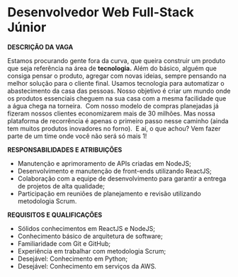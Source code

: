 # **Desenvolvedor Web Full-Stack Júnior**

**DESCRIÇÃO DA VAGA**

Estamos procurando gente fora da curva, que queira construir um produto que seja referência na área de **tecnologia.**
Além do básico, alguém que consiga pensar o produto, agregar com novas ideias, sempre pensando na melhor solução para o cliente final.
Usamos tecnologia para automatizar o abastecimento da casa das pessoas. Nosso objetivo é criar um mundo onde os produtos essenciais cheguem na sua casa com a mesma facilidade que a água chega na torneira. 
Com nosso modelo de compras planejadas já fizeram nossos clientes economizarem mais de 30 milhões. Mas nossa plataforma de recorrência é apenas o primeiro passo nesse caminho (ainda tem muitos produtos inovadores no forno). 
E aí, o que achou? Vem fazer parte de um time onde você não será só mais 1!  

**RESPONSABILIDADES E ATRIBUIÇÕES**

- Manutenção e aprimoramento de APIs criadas em NodeJS;
- Desenvolvimento e manutenção de front-ends utilizando ReactJS;
- Colaboração com a equipe de desenvolvimento para garantir a entrega de projetos de alta qualidade;
- Participação em reuniões de planejamento e revisão utilizando metodologia Scrum. 


**REQUISITOS E QUALIFICAÇÕES**

- Sólidos conhecimentos em ReactJS e NodeJS;
- Conhecimento básico de arquitetura de software;
- Familiaridade com Git e GitHub;
- Experiência em trabalhar com metodologia Scrum;
- Desejável: Conhecimento em Python;
- Desejável: Conhecimento em serviços da AWS.